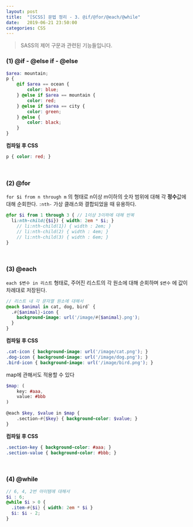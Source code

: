 ```yaml
---
layout: post
title:  "[SCSS] 문법 정리 - 3. @if/@for/@each/@while"
date:   2019-06-21 23:50:00
categories: CSS
---
```


> SASS의 제어 구문과 관련된 기능들입니다.

### (1) @if - @else if - @else 

```scss
$area: mountain; 
p { 
    @if $area == ocean { 
        color: blue; 
    } @else if $area == mountain { 
        color: red; 
    } @else if $area == city { 
        color: green; 
    } @else { 
        color: black; 
    } 
}
```

**컴파일 후 CSS**

```css
p { color: red; }
```

<br>

### (2) @for

`for $i from n through m` 의 형태로 n이상 m이하의 숫자 범위에 대해 각 **정수**값에 대해 순회한다. `:nth-` 가상 클래스와 결합되었을 때 유용하다.

```scss
@for $i from 1 through 3 { // 1이상 3이하에 대해 반복
  li:nth-child({$i}) { width: 2em * $i; } 
    // li:nth-child(1}) { width : 2em; }
    // li:nth-child(2) { width : 4em; }
    // li:nth-child(3) { width : 6em; }
} 
```

<br>

### (3) @each

`each $변수 in 리스트` 형태로, 주어진 리스트의 각 원소에 대해 순회하며 `$변수` 에 값이 차례대로 저장된다.

```scss
// 리스트 내 각 문자열 원소에 대해서
@each $animal in cat, dog, bird` {
  .#{$animal}-icon {
    background-image: url('/image/#{$animal}.png');   
  }
}
```

**컴파일 후 CSS**

```css
.cat-icon { background-image: url('/image/cat.png'); }
.dog-icon { background-image: url('/image/dog.png'); }
.bird-icon { background-image: url('/image/bird.png'); }
```



map에 관해서도 적용할 수 있다

```scss
$map: ( 
    key: #aaa, 
    value: #bbb 
) 
    
@each $key, $value in $map { 
    .section-#{$key} { background-color: $value; } 
}
```

**컴파일 후 CSS**

```css
.section-key { background-color: #aaa; } 
.section-value { background-color: #bbb; }
```

<br>

### (4) @while

```scss
// 6, 4, 2번 아이템에 대해서 
$i : 6; 
@while $i > 0 {
  .item-#{$i} { width: 2em * $i }
  $i: $i - 2; 
}
```